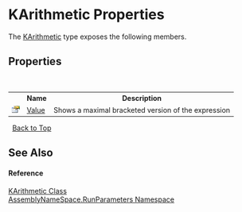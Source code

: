 # KArithmetic Properties
 

The <a href="1b90f0c6-d6d8-a0f7-348d-2ebc2cde00b7">KArithmetic</a> type exposes the following members.


## Properties
&nbsp;<table><tr><th></th><th>Name</th><th>Description</th></tr><tr><td>![Public property](media/pubproperty.gif "Public property")</td><td><a href="623b4fb0-09f9-29fb-0adb-1e32c1c210b3">Value</a></td><td>
Shows a maximal bracketed version of the expression</td></tr></table>&nbsp;
<a href="#karithmetic-properties">Back to Top</a>

## See Also


#### Reference
<a href="1b90f0c6-d6d8-a0f7-348d-2ebc2cde00b7">KArithmetic Class</a><br /><a href="4763cf1c-e4af-43c5-78fe-6f03f6e2281f">AssemblyNameSpace.RunParameters Namespace</a><br />
